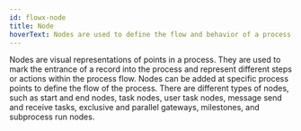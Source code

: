 ```yaml
---
id: flowx-node
title: Node
hoverText: Nodes are used to define the flow and behavior of a process. Different types of nodes can be added to a process definition using the FLOWX Designer. Each node type has a specific purpose and configuration.
---
```


Nodes are visual representations of points in a process. They are used to mark the entrance of a record into the process and represent different steps or actions within the process flow. Nodes can be added at specific process points to define the flow of the process. There are different types of nodes, such as start and end nodes, task nodes, user task nodes, message send and receive tasks, exclusive and parallel gateways, milestones, and subprocess run nodes. 